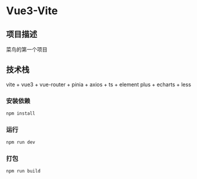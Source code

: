# Vue3-Vite

## 项目描述

菜鸟的第一个项目

## 技术栈

vite + vue3 + vue-router + pinia + axios + ts + element plus + echarts + less

### 安装依赖

```sh
npm install
```

### 运行

```sh
npm run dev
```

### 打包

```sh
npm run build
```
